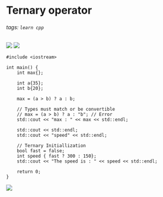 # Ternary operator
###### tags: `learn cpp`

![](https://i.imgur.com/SIjb8sZ.png)
![](https://i.imgur.com/HFvPbgC.png)

```cpp=
#include <iostream>

int main() {
    int max{};

    int a{35};
    int b{20};

    max = (a > b) ? a : b;

    // Types must match or be convertible
    // max = (a > b) ? a : "b"; // Error
    std::cout << "max : " << max << std::endl;

    std::cout << std::endl;
    std::cout << "speed" << std::endl;

    // Ternary Initiallization
    bool fast = false;
    int speed { fast ? 300 : 150};
    std::cout << "The speed is : " << speed << std::endl;

    return 0;
}
```

![](https://i.imgur.com/QUnY8mm.png)
